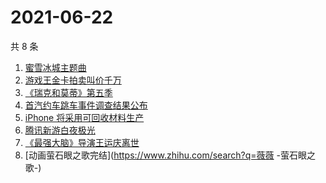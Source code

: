 # 2021-06-22

共 8 条

<!-- BEGIN -->
<!-- 最后更新时间 Tue Jun 22 2021 06:05:50 GMT+0800 (China Standard Time) -->

1. [蜜雪冰城主题曲](https://www.zhihu.com/search?q=蜜雪冰城)
2. [游戏王金卡拍卖叫价千万](https://www.zhihu.com/search?q=游戏王)
3. [《瑞克和莫蒂》第五季](https://www.zhihu.com/search?q=瑞克和莫蒂)
4. [首汽约车跳车事件调查结果公布](https://www.zhihu.com/search?q=首汽约车)
5. [iPhone 将采用可回收材料生产](https://www.zhihu.com/search?q=苹果)
6. [腾讯新游白夜极光](https://www.zhihu.com/search?q=白夜极光)
7. [《最强大脑》导演王运庆离世](https://www.zhihu.com/search?q=最强大脑导演王运庆)
8. [动画萤石眼之歌完结](https://www.zhihu.com/search?q=薇薇 -萤石眼之歌-)

<!-- END -->
